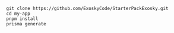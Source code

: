 `git clone https://github.com/ExoskyCode/StarterPackExosky.git` <br/>
`cd my-app` <br/>
`pnpm install`  <br/>
`prisma generate`
